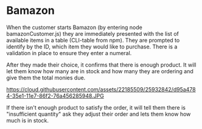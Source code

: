 # Bamazon

When the customer starts Bamazon (by entering node bamazonCustomer.js) they are immediately presented with the list of available items in a table (CLI-table from npm). They are prompted to identify by the ID, which item they would like to purchase. There is a validation in place to ensure they enter a numeral.

After they made their choice, it confirms that there is enough product. It will let them know how many are in stock and how many they are ordering and give them the total monies due.

https://cloud.githubusercontent.com/assets/22185509/25932842/d95a4784-35e1-11e7-86f2-76a456285948.JPG

If there isn't enough product to satisfy the order, it will tell them there is "insufficient quantity" ask they adjust their order and lets them know how much is in stock.

